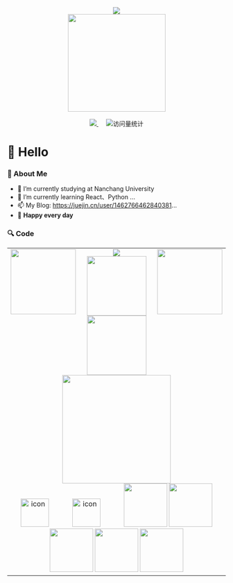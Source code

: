 <!-- 
### Hi ,Nice to meet you!
- 🔭 I’m currently studying at  Nanchang University
- 🌱 I’m currently learning React、Python ...
- 📫 My Juejin: https://juejin.cn/user/1462766462840381...
<hr>

[![Top Langs](https://github-readme-stats.vercel.app/api/top-langs/?username=starr-starr)](https://github.com/anuraghazra/github-readme-stats)<br>
[![Lorin-github](https://github-readme-stats.vercel.app/api?username=starr-starr&show_icons=true&theme=tokyonight)](https://github.com/anuraghazra/github-readme-stats)
 -->
<div align="center">

  <!-- dynamic typing effect 动态打字效果 -->
  <div>
      <img src="https://readme-typing-svg.demolab.com?font=Fira+Code&pause=1000&width=435&lines=console.log(%22Hello%2C%20World%22)" />
  </div>

  <!-- knock code pictures 敲代码的图片 -->
  <picture>
    <source media="(prefers-color-scheme: dark)" srcset="https://cdn.jsdelivr.net/gh/sun0225SUN/sun0225SUN/assets/images/coding.gif" />
    <source media="(prefers-color-scheme: light)" srcset="https://cdn.jsdelivr.net/gh/sun0225SUN/sun0225SUN/assets/images/developer.svg" height="225px" />
    <img src="https://cdn.jsdelivr.net/gh/sun0225SUN/sun0225SUN/assets/images/coding.gif" />
  </picture>

  <!-- for beauty 留个空行好看点 -->
  <div>&nbsp;</div>

  <!-- profile logo 个人资料徽标 -->
  <div>
    <a href="https://juejin.cn/user/1462766462840381">
      <img src="https://img.shields.io/badge/Website-博客-blue" />
    </a>&emsp;
    <!-- visitor statistics logo 访问量统计徽标 -->
    <img src="https://komarev.com/ghpvc/?username=starr-starr&label=Views&color=0e75b6&style=flat" alt="访问量统计" />
  </div>
</div>

#  🙋 Hello


### 🤺 About Me
- 🔭 I’m currently studying at  Nanchang University
- 🌱 I’m currently learning React、Python ...
- 📫 My Blog: https://juejin.cn/user/1462766462840381...
- 🍃 <strong>Happy every day</strong>

<h3>🔍 Code</h3>
<table>
<tr><td>


<div align="center">


<!-- github-readme-streak-stats 连续提交代码天数记录 -->
<img align="left" width="150" src="https://cdn.jsdelivr.net/gh/sun0225SUN/sun0225SUN/assets/images/left.png" />
<picture>
  <source media="(prefers-color-scheme: dark)" srcset="https://github-readme-streak-stats.herokuapp.com/?user=starr-starr&theme=dark&hide_border=true" />
  <source media="(prefers-color-scheme: light)" srcset="https://github-readme-streak-stats.herokuapp.com/?user=starr-starr&theme=light&hide_border=true" />
  <img src="https://github-readme-streak-stats.herokuapp.com/?user=starr-starr&theme=default&hide_border=true" />
</picture>
<img align="right" width="150"  src="https://cdn.jsdelivr.net/gh/sun0225SUN/sun0225SUN/assets/images/right.png" />

</div>


<div align="center" >

<!-- GitHub 数据统计 -->
<img height="137px" src="https://github-readme-stats-git-masterrstaa-rickstaa.vercel.app/api?username=starr-starr&hide_title=true&hide_border=true&show_icons=true&include_all_commits=true&line_height=21text_color=000&icon_color=000&bg_color=0,ea6161,ffc64d,fffc4d,52fa5a&theme=graywhite" />
<img height="137px" src="https://github-readme-stats-git-masterrstaa-rickstaa.vercel.app/api/top-langs/?username=starr-starr&hide_title=true&hide_border=true&layout=compact&langs_count=6&text_color=000&icon_color=fff&bg_color=0,52fa5a,4dfcff,c64dff&theme=graywhite" /><br>

</div>


<div align="center" >

<!-- just img 图片 -->
<img src="https://cdn.jsdelivr.net/gh/sun0225SUN/sun0225SUN/assets/images/man.png" width="250" height="250" />
<br>
<!-- svg -->
<img src="https://techstack-generator.vercel.app/docker-icon.svg" alt="icon" width="65" style="width: 65px; height: 65px; margin-right: 50px; margin-bottom: 0px;" /> 
<img src="https://techstack-generator.vercel.app/ts-icon.svg" alt="icon" width="65" style="width: 65px; height: 65px; margin-right: 50px; margin-bottom: 0px;" />

<!-- gif -->
<img height="100" width="100" src="https://cdn.jsdelivr.net/gh/sun0225SUN/sun0225SUN/assets/images/html.webp">
<img height="100" width="100" src="https://cdn.jsdelivr.net/gh/sun0225SUN/sun0225SUN/assets/images/cssgif.webp">
<img height="100" width="100" src="https://cdn.jsdelivr.net/gh/sun0225SUN/sun0225SUN/assets/images/js.webp">
<img height="100" width="100" src="https://cdn.jsdelivr.net/gh/sun0225SUN/sun0225SUN/assets/images/react.webp">
<img height="100" width="100" src="https://cdn.jsdelivr.net/gh/sun0225SUN/sun0225SUN/assets/images/python.webp">

</div>
